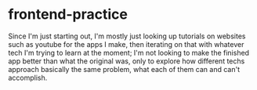 # frontend-practice

Since I'm just starting out, I'm mostly just looking up tutorials on websites such as youtube for the apps I make, then iterating on that with whatever
tech I'm trying to learn at the moment; I'm not looking to make the finished app better than what the original was, only to explore how different techs
approach basically the same problem, what each of them can and can't accomplish. 
